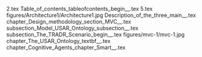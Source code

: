 2.tex
Table_of_contents_tableofcontents_begin__.tex
5.tex
figures/Architecture1/Architecture1.jpg
Description_of_the_three_main__.tex
chapter_Design_methodology_section_MVC__.tex
subsection_Model_USAR_Ontology_subsection__.tex
subsection_The_TRADR_Scenario_begin__.tex
figures/mvc-1/mvc-1.jpg
chapter_The_USAR_Ontology_textbf__.tex
chapter_Cognitive_Agents_chapter_Smart__.tex